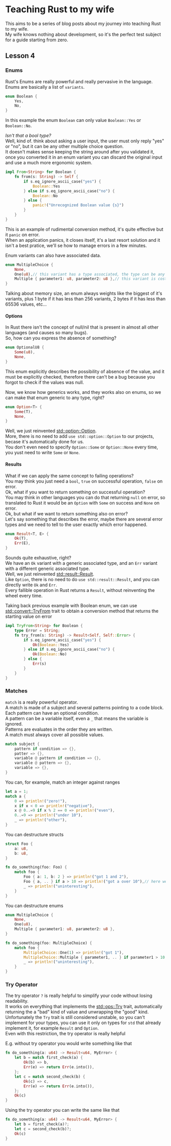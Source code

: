 # Teaching Rust to my wife

This aims to be a series of blog posts about my journey into teaching Rust to my wife.<br/>
My wife knows nothing about development, so it's the perfect test subject for a guide starting from zero.

## Lesson 4

### Enums

Rust's Enums are really powerful and really pervasive in the language.<br/>
Enums are basically a list of `variants`.

```rust
enum Boolean {
    Yes,
    No,
}
```

In this example the enum `Boolean` can only value `Boolean::Yes` or `Boolean::No`.

_Isn't that a bool type?_<br/>
Well, kind of. think about asking a user input, the user must only reply "yes" or "no", but it can be any other multiple choice question.<br/>
It doesn't makes sense keeping the string around after you validated it, once you converted it in an enum variant you can discard the original input and use a much more ergonomic system.

```rust
impl From<String> for Boolean {
    fn from(s: String) -> Self {
        if s.eq_ignore_ascii_case("yes") {
            Boolean::Yes
        } else if s.eq_ignore_ascii_case("no") {
            Boolean::No
        } else {
            panic!("Unrecognized Boolean value {s}")
        }
    }
}
```

This is an example of rudimental conversion method, it's quite effective but it `panic` on error.<br/>
When an application panics, it closes itself, it's a last resort solution and it isn't a best pratice, we'll se how to manage errors in a few minutes.

Enum variants can also have associated data.

```rust
enum MultipleChoice {
    None,
    One(u8),// this variant has a type associated, the type can be any type, even a tuple, a struct or another enum
    Multiple { parameter1: u8, parameter2: u8 },// this variant is costructed like a struct herself, with named fields
}
```

Talking about memory size, an enum always weights like the biggest of it's variants, plus 1 byte if it has less than 256 variants, 2 bytes if it has less than 65536 values, etc...

#### Options

In Rust there isn't the concept of null/nil that is present in almost all other languages (and causes so many bugs).<br/>
So, how can you express the absence of something?

```rust
enum OptionalU8 {
    Some(u8),
    None,
}
```

This enum explicitly describes the possibility of absence of the value, and it must be explicitly checked, therefore there can't be a bug because you forgot to check if the values was null.

Now, we know how generics works, and they works also on enums, so we can make that enum generic to any type, right?

```rust
enum Option<T> {
    Some(T),
    None,
}
```

Well, we just reinvented [std::option::Option](https://doc.rust-lang.org/std/option/enum.Option.html).<br/>
More, there is no need to add `use std::option::Option` to our projects, becase it's automatically done for us.<br/>
You don't even need to specify `Option::Some` or `Option::None` every time, you yust need to write `Some` or `None`.

#### Results

What if we can apply the same concept to failing operations?<br/>
You may think you just need a `bool`, `true` on successful operation, `false` on error.<br/>
Ok, what if you want to return something on successful operation?<br/>
You may think in other languages you can do that returning `null` on error, so translated to Rust it would be an `Option` with `Some` on success and `None` on error.<br/>
Ok, but what if we want to return something also on error?<br/>
Let's say something that describes the error, maybe there are several error types and we need to tell to the user exactly which error happened.

```rust
enum Result<T, E> {
    Ok(T),
    Err(E),
}
```

Sounds quite exhaustive, right?<br/>
We have an `Ok` variant with a generic associated type, and an `Err` variant with a different generic associated type.<br/>
Well, we just reinvented [std::result::Result](https://doc.rust-lang.org/std/result/enum.Result.html).<br/>
Like `Option`, there is no need to do `use std::result::Result`, and you can directly write `Ok` and `Err`.<br/>
Every fallible operation in Rust returns a `Result`, without reinventing the wheel every time.

Taking back previous example with Boolean enum, we can use [std::convert::TryFrom](https://doc.rust-lang.org/beta/std/convert/trait.TryFrom.html) trait to obtain a conversion method that returns the starting value on error

```rust
impl TryFrom<String> for Boolean {
    type Error = String;
    fn try_from(s: String) -> Result<Self, Self::Error> {
        if s.eq_ignore_ascii_case("yes") {
            Ok(Boolean::Yes)
        } else if s.eq_ignore_ascii_case("no") {
            Ok(Boolean::No)
        } else {
            Err(s)
        }
    }
}
```

### Matches

`match` is a really powerful operator.<br/>
A match is made of a subject and several patterns pointing to a code block.<br/>
Each pattern can have an optional condition.<br/>
A pattern can be a variable itself, even a `_` that means the variable is ignored.<br/>
Patterns are evaluates in the order they are written.<br/>
A match must always cover all possible values.
```rust
match subject {
    pattern if condition => {},
    patter => {},
    variable @ pattern if condition => {},
    variable @ pattern => {},
    variable => {},
}
```

You can, for example, match an integer against ranges
```rust
let a = 1;
match a {
    0 => println!("zero!"),
    x if x < 0 => println!("negative"),
    x @ 0..=9 if x % 2 == 0 => println!("even"),
    0..=9 => println!("under 10"),
    _ => println!("other"),
}
```

You can destructure structs
```rust
struct Foo {
    a: u8,
    b: u8,
}

fn do_something(foo: Foo) {
    match foo {
        Foo { a: 1, b: 2 } => println!("got 1 and 2"),
        Foo { a, .. } if a > 10 => println!("got a over 10"),// here we are ignoring b
        _ => println!("uninteresting"),
    }
}
```

You can destructure enums
```rust
enum MultipleChoice {
    None,
    One(u8),
    Multiple { parameter1: u8, parameter2: u8 },
}

fn do_something(foo: MultipleChoice) {
    match foo {
        MultipleChoice::One(1) => println!("got 1"),
        MultipleChoice::Multiple { parameter1, .. } if parameter1 > 10 => println!("got parameter1 over 10"),
        _ => println!("uninteresting"),
    }
}
```

### Try Operator

The try operator `?` is really helpful to simplify your code without losing readability.<br/>
It works on everything that implements the [std::ops::Try](https://doc.rust-lang.org/std/ops/trait.Try.html) trait, automatically returning the a "bad" kind of value and unwrapping the "good" kind.<br/>
Unfortunately the `Try` trait is still considered unstable, so you can't implement for your types, you can use it only on types for `std` that already implement it, for example `Result` and `Option`.<br/>
Even with this restriction, the try operator is really helpful

E.g. without try operator you would write something like that
```rust
fn do_something(a: u64) -> Result<u64, MyError> {
    let b = match first_check(a) {
        Ok(b) => b,
        Err(e) => return Err(e.into()),
    };
    let c = match second_check(b) {
        Ok(c) => c,
        Err(e) => return Err(e.into()),
    };
    Ok(c)
}
```

Using the try operator you can write the same like that
```rust
fn do_something(a: u64) -> Result<u64, MyError> {
    let b = first_check(a)?;
    let c = second_check(b)?;
    Ok(c)
}
```
